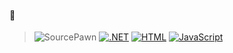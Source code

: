 #### 🚀 
> ![SourcePawn](https://img.shields.io/badge/sourcepawn-00599C.svg?style=for-the-badge&logo=sourcepawn&logoColor=white)
> [![.NET](https://img.shields.io/badge/.NET-512BD4?logo=dotnet&logoColor=fff)](#)
> [![HTML](https://img.shields.io/badge/HTML-%23E34F26.svg?logo=html5&logoColor=white)](#)
> [![JavaScript](https://img.shields.io/badge/JavaScript-F7DF1E?logo=javascript&logoColor=000)](#)
